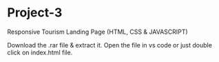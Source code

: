 # Project-3
Responsive Tourism Landing Page (HTML, CSS &amp; JAVASCRIPT)

Download the .rar file & extract it. 
Open the file in vs code or just double click on index.html file.
